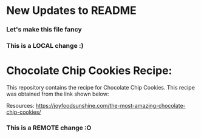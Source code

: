 # New Updates to README
### Let's make this file fancy
### This is a LOCAL change :)
# Chocolate Chip Cookies Recipe:

This repository contains the recipe for Chocolate Chip Cookies. This recipe was obtained from the link shown below:

Resources: https://joyfoodsunshine.com/the-most-amazing-chocolate-chip-cookies/
### This is a REMOTE change :O
